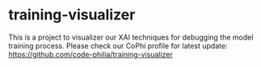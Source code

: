 # training-visualizer

This is a project to visualizer our XAI techniques for debugging the model training process. Please check our CoPhi profile for latest update: https://github.com/code-philia/training-visualizer
